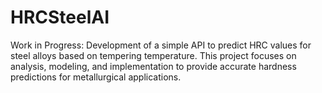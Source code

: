 # HRCSteelAI
Work in Progress: Development of a simple API to predict HRC values for steel alloys based on tempering temperature. This project focuses on analysis, modeling, and implementation to provide accurate hardness predictions for metallurgical applications.
